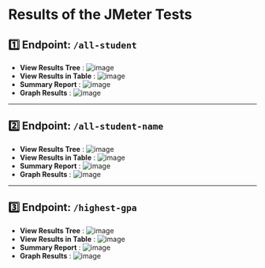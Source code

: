 # Results of the JMeter Tests

## 1️⃣ Endpoint: `/all-student`
- **View Results Tree** : ![image](screenshots/all-student-tree.png)
- **View Results in Table** : ![image](screenshots/all-student-table.png)
- **Summary Report** : ![image](screenshots/all-student-summary.png)
- **Graph Results** : ![image](screenshots/all-student-graph.png)

---

## 2️⃣ Endpoint: `/all-student-name`
- **View Results Tree** : ![image](screenshots/all-student-name-tree.png)
- **View Results in Table** : ![image](screenshots/all-student-name-table.png)
- **Summary Report** : ![image](screenshots/all-student-name-summary.png)
- **Graph Results** : ![image](screenshots/all-student-name-graph.png)

---

## 3️⃣ Endpoint: `/highest-gpa`
- **View Results Tree** : ![image](screenshots/highest-gpa-tree.png)
- **View Results in Table** : ![image](screenshots/highest-gpa-table.png)
- **Summary Report** : ![image](screenshots/highest-gpa-summary.png)
- **Graph Results** : ![image](screenshots/highest-gpa-graph.png)
